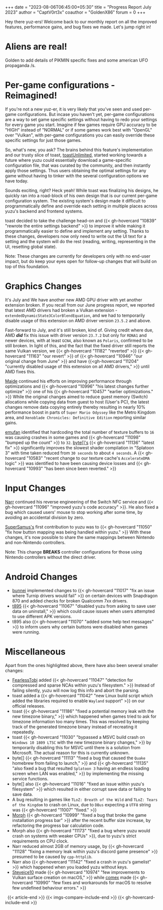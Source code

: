 +++
date = "2023-08-06T06:45:00+05:30"
title = "Progress Report July 2023"
author = "CaptV0rt3x"
coauthor = "GoldenX86"
forum = 0
+++

Hey there yuz-ers!
Welcome back to our monthly report on all the improved features, performance gains, and bug fixes we made.
Let's jump right in!

<!--more--> 

# Aliens are real!

Golden to add details of PIKMIN specific fixes and some american UFO propaganda /s.


# Per-game configurations - Reimagined!

If you're not a new yuz-er, it is very likely that you've seen and used per-game configurations.
But incase you haven't yet, per-game configurations are a way to set game specific settings without having to redo your settings for every game you start.
Imagine if few games require GPU accuracy to be "HIGH" instead of "NORMAL" or if some games work best with "OpenGL" over "Vulkan", with per-game configurations you can easily override these specific settings for just those games.

So, what's new, you ask?
The brains behind this feature's implementation and our trusty slice of toast, [toastUnlimited](https://github.com/lat9nq/), started working towards a future where yuzu could essentially download a game-specific configuration file, that was curated by the community, and then instantly apply those settings.
Thus users obtaining the optimal settings for any game without having to tinker with the several configuration options we have today.

Sounds exciting, right? Heck yeah!
While toast was finalizing his designs, he quickly ran into a road-block of his own design that is our current per-game configuration system.
The existing system's design made it difficult to programmatically define and override each setting in multiple places across yuzu's backend and frontend systems.

toast decided to take the challenge head-on and {{< gh-hovercard "10839" "rewrote the entire settings backend" >}} to improve it while making it programmatically easier to define and implement any setting.
Thanks to these changes, developers now only need to write out the UI text for a setting and the system will do the rest (reading, writing, representing in the UI, resetting global state).

Note: These changes are currently for developers only with no end-user impact, but do keep your eyes open for follow-up changes that will build on top of this foundation.


# Graphics Changes

It's July and We have another new AMD GPU driver with yet another extension broken.
If you recall from our June progress report, we reported that latest AMD drivers had broken a Vulkan extension - `extendedDynamicState3ColorBlendEquation`, and we had to temporarily disable usage of this extension on AMD driver version `23.5.2` and above.

Fast-forward to July, and it's still broken, kind of.
Giving credit where due, AMD ***did*** fix this issue with driver version `23.7.2` but only for `RDNA1` and newer devices, with at least `GCN4`, also known as `Polaris`, confirmed to be still broken.
In light of this, and the fact that the fixed driver still reports the same Vulkan version, we {{< gh-hovercard "11182" "reverted" >}} {{< gh-hovercard "11163" "our revert" >}} of {{< gh-hovercard "10946" "our original change from June" >}} and have {{<gh-hovercard "11204" "currently disabled usage of this extension on all AMD drivers," >}} until AMD fixes this.

[Maide](https://github.com/Kelebek1) continued his efforts on improving performance through optimizations and {{< gh-hovercard "10996" "his latest changes further optimize" >}} one of his {{< gh-hovercard "10457" "earlier optimizations." >}}
While the original changes aimed to reduce guest memory (Switch) allocations while copying data from guest to host (User's PC), the latest changes remove data copying entirely thereby resulting in nearly 10% performance boost in parts of `Super Mario Odyssey` like the Metro Kingdom area, and `Xenoblade Chronicles: Definitive Edition` reporting similar gains.

[emufan](https://github.com/GPUCode) identified that hardcoding the total number of texture buffers to `16` was causing crashes in some games and {{< gh-hovercard "11098" "bumped up the count" >}} to `32`.
[byte[]'s](https://github.com/liamwhite) {{< gh-hovercard "11136" "latest fix" >}} significantly improves the slowest shader compilation in "Splatoon 3" with time taken reduced from `30 seconds` to about `4 seconds`.
A {{< gh-hovercard "10583" "recent change to our texture cache's `AccelerateDMA` logic"  >}} was identified to have been causing device losses and {{< gh-hovercard "10993" "has been since been reverted." >}}


# Input Changes

[Narr](https://github.com/german77) continued his reverse engineering of the Switch NFC service and {{< gh-hovercard "11096" "improved yuzu's code accuracy" >}}.
He also fixed a bug which caused users' mouse to stop working after some time, by avoiding an accidental division by zero.

[SuperSamus's](https://github.com/SuperSamus) first contribution to yuzu was to {{< gh-hovercard "11050" "fix how button mapping was being handled within yuzu." >}}
With these changes, it's now possible to share the same mappings between Nintendo and non-Nintendo controllers.

Note: This change **BREAKS** controller configurations for those using Nintendo controllers without the direct driver.


# Android Changes

- [bunnei](https://github.com/bunnei/) implemented changes to {{< gh-hovercard "11017" "fix an issue where Turnip drivers would fail" >}} on certain devices with Snapdragon 870 and added checks for broken Qualcomm 7xx drivers.
- [t895](https://github.com/t895) {{< gh-hovercard "11067" "disabled yuzu from asking to save user data on uninstall," >}} which could cause issues when users attempted to use different APK versions.
- t895 also {{< gh-hovercard "11070" "added some help text messages" >}} to inform users why certain buttons were disabled when games were running.


# Miscellaneous

Apart from the ones highlighted above, there have also been several smaller changes:

- [FearlessTobi](https://github.com/FearlessTobi) added {{< gh-hovercard "11047" "detection for compressed and sparse NCAs within yuzu's filesystem." >}} Instead of failing silently, yuzu will now log this info and abort the parsing.
- toast added a {{< gh-hovercard "11042" "new Linux build script which added the libraries required to enable `Wayland` support" >}} on our official releases.
- toast {{< gh-hovercard "11186" "fixed a potential memory leak with the new timezone binary," >}} which happened when games tried to ask for timezone information too many times. This was resolved by keeping track of the generated timezone binary instead of recreating it repeatedly.
- toast {{< gh-hovercard "11030" "bypassed a MSVC build crash on `Windows 10 1809 LTSC` with the new timezone binary changes," >}} by temporarily disabling this for MSVC until there is a solution from Microsoft. The actual reason for this is currently unknown.
- byte[] {{< gh-hovercard "11113" "fixed a bug that caused the `Quake` homebrew from failing to launch," >}} and {{< gh-hovercard "11135" "also fixed a bug that resulted `Splatoon 3` having an endless loading screen when LAN was enabled," >}} by implementing the missing service functions.
- byte[] also {{< gh-hovercard "11016" "fixed an issue within yuzu's filesystem" >}} which resulted in either corrupt save data or failing to save data.
- A bug resulting in games like `TLoZ: Breath of the Wild` and `TLoZ: Tears of the Kingdom` to crash on Linux, due to `DBus` expecting a `UTF8` string was {{< gh-hovercard "11007" "fixed." >}}
- [Morph](https://github.com/Morph1984) {{< gh-hovercard "10999" "fixed a bug that broke the game installation progress bar" >}} after the recent buffer size increase, by refactoring the progress bar calculation code.
- Morph also {{< gh-hovercard "11173" "fixed a bug where yuzu would crash on systems with weaker CPUs" >}}, due to yuzu's strict requirements on CPU clock.
- Narr reduced almost 2GB of memory usage, by {{< gh-hovercard "11128" "fixing a memory leak within yuzu's discord game presence" >}} presumed to be caused by `cpp-httplib`.
- Narr also {{< gh-hovercard "11142" "fixed a crash in yuzu's gamelist" >}} which happened when you loaded yuzu without keys.
- [Steveice10](https://github.com/Steveice10) made {{< gh-hovercard "10974" "few improvements to Vulkan surface creation on macOS," >}} while [comex](https://github.com/comex) made {{< gh-hovercard "10990" "few fixes and workarounds for macOS to resolve few undefined behaviour errors." >}}


&nbsp;
{{< article-end >}}
{{< imgs-compare-include-end >}}
{{< gh-hovercard-include-end >}}
